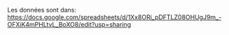 Les données sont dans: https://docs.google.com/spreadsheets/d/1Xx8ORi_pDFTLZ08OHUgJ9m_-OFXiK4mPHLtvL_BoXO8/edit?usp=sharing
